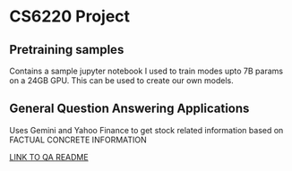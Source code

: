 # CS6220 Project

## Pretraining samples
Contains a sample jupyter notebook I used to train modes upto 7B params on a 24GB GPU. This can be used to create our own models.

## General Question Answering Applications
Uses Gemini and Yahoo Finance to get stock related information based on FACTUAL CONCRETE INFORMATION

[LINK TO QA README](https://github.gatech.edu/hdhillon30/cs6220-project/blob/main/general_question_answering/README.md)